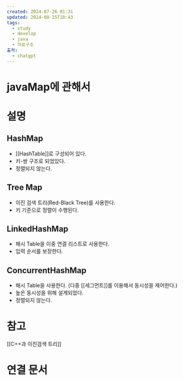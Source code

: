 ```yaml
---
created: 2024-07-26 01:31
updated: 2024-08-15T10:43
tags:
  - study
  - develop
  - java
  - 자료구조
출처:
  - chatgpt
---
```

# javaMap에 관해서

# 설명
## HashMap
 - [[HashTable]]로 구성되어 있다.
 - 키-쌍 구조로 되었있다.
 - 정렬되지 않는다.
## Tree Map
- 이진 검색 트리(Red-Black Tree)를 사용한다.
- 키 기준으로 정렬이 수행된다.
## LinkedHashMap
- 해시 Table을 이중 연결 리스트로 사용한다.
- 입력 순서를 보장한다.
## ConcurrentHashMap
- 해시 Table을 사용한다. (다중 [[세그먼트]]를 이용해서 동시성을 제어한다.)
- 높은 동시성을 위해 설계되었다.
- 정렬되지 않는다.

# 참고
[[C++과 이진검색 트리]]
# 연결 문서

